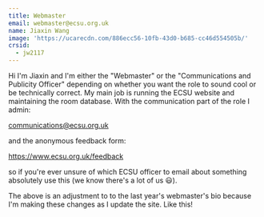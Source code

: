 ```yaml
---
title: Webmaster
email: webmaster@ecsu.org.uk
name: Jiaxin Wang
image: 'https://ucarecdn.com/886ecc56-10fb-43d0-b685-cc46d554505b/'
crsid:
  - jw2117
---
```

Hi I'm Jiaxin and I'm either the "Webmaster" or the "Communications and Publicity Officer" depending on whether you want the role to sound cool or be technically correct. My main job is running the ECSU website and maintaining the room database. With the communication part of the role I admin:

communications@ecsu.org.uk

and the anonymous feedback form:

https://www.ecsu.org.uk/feedback

so if you're ever unsure of which ECSU officer to email about something absolutely use this (we know there's a lot of us 😃). 

The above is an adjustment to to the last year's webmaster's bio because I'm making these changes as I update the site. Like this!
